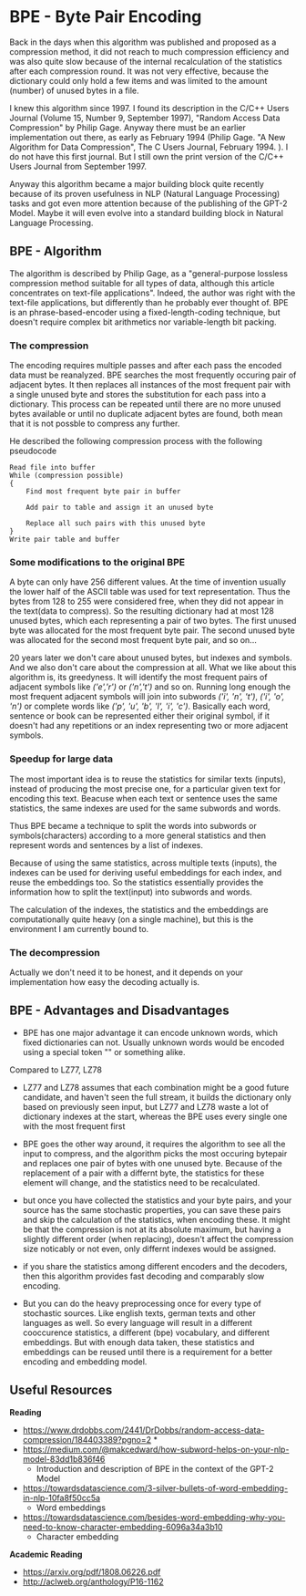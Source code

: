 # BPE - Byte Pair Encoding

Back in the days when this algorithm was published and proposed as a compression method, it did not reach to much compression efficiency and 
was also quite slow because of the internal recalculation of the statistics after each compression round. It was not very effective, because 
the dictionary could only hold a few items and was limited to the amount (number) of unused bytes in a file. 

I knew this algorithm since 1997. I found its description in the C/C++ Users Journal (Volume 15, Number 9, September 1997), 
"Random Access Data Compression" by Philip Gage. Anyway there must be an earlier implementation out there, as early as February 1994 
(Philip Gage. "A New Algorithm for Data Compression", The C Users Journal, February 1994. ). I do not have this first journal. But I
still own the print version of the C/C++ Users Journal from September 1997.

Anyway this algorithm became a major building block quite recently because of its proven usefulness in NLP (Natural Language Processing) tasks 
and got even more attention because of the publishing of the GPT-2 Model. Maybe it will even evolve into a standard building block in Natural 
Language Processing.

## BPE - Algorithm

The algorithm is described by Philip Gage, as a "general-purpose lossless compression method suitable for all types of data, although this
article concentrates on text-file applications". Indeed, the author was right with the text-file applications, but differently than he 
probably ever thought of. BPE is an phrase-based-encoder using a fixed-length-coding technique, but doesn't require complex bit arithmetics 
nor variable-length bit packing.

### The compression 

The encoding requires multiple passes and after each pass the encoded data must be reanalyzed. BPE searches the most frequently occuring pair 
of adjacent bytes. It then replaces all instances of the most frequent pair with a single unused byte and stores the substitution for each
pass into a dictionary. This process can be repeated until there are no more unused bytes available or until no duplicate adjacent bytes are 
found, both mean that it is not possble to compress any further.

He described the following compression process with the following pseudocode

```
Read file into buffer
While (compression possible)
{
    Find most frequent byte pair in buffer
    
    Add pair to table and assign it an unused byte
    
    Replace all such pairs with this unused byte
}
Write pair table and buffer
```

### Some modifications to the original BPE
 
A byte can only have 256 different values. At the time of invention usually the lower half of the ASCII table was used for text representation.
Thus the bytes from 128 to 255 were considered free, when they did not appear in the text(data to compress). So the resulting dictionary had
at most 128 unused bytes, which each representing a pair of two bytes. The first unused byte was allocated for the most frequent byte pair. The
second unused byte was allocated for the second most frequent byte pair, and so on...

20 years later we don't care about unused bytes, but indexes and symbols. And we also don't care about the compression at all. What we like about this 
algorithm is, its greedyness. It will identify the most frequent pairs of adjacent symbols like _('e','r')_ or _('n','t')_ and so on. Running long 
enough the most frequent adjacent symbols will join into subwords _('i', 'n', 't')_, _('i', 'o', 'n')_ or complete words like _('p', 'u', 'b', 'l', 'i', 'c')_.
Basically each word, sentence or book can be represented either their original symbol, if it doesn't had any repetitions or an index representing two 
or more adjacent symbols.

### Speedup for large data

The most important idea is to reuse the statistics for similar texts (inputs), instead of producing the most precise one, for a particular given text 
for encoding this text. Beacuse when each text or sentence uses the same statistics, the same indexes are used for the same subwords and words.

Thus BPE became a technique to split the words into subwords or symbols(characters) according to a more general statistics and then represent 
words and sentences by a list of indexes.

Because of using the same statistics, across multiple texts (inputs), the indexes can be used for deriving useful embeddings for each index, and 
reuse the embeddings too. So the statistics essentially provides the information how to split the text(input) into subwords and words.

The calculation of the indexes, the statistics and the embeddings are computationally quite heavy (on a single machine), but this is
the environment I am currently bound to.

### The decompression

Actually we don't need it to be honest, and it depends on your implementation how easy the decoding actually is. 


## BPE - Advantages and Disadvantages

* BPE has one major advantage it can encode unknown words, which fixed dictionaries can not. Usually unknown words would be
  encoded using a special token "<UNK>" or something alike. 

Compared to LZ77, LZ78

* LZ77 and LZ78 assumes that each combination might be a good future candidate, and haven't seen the full stream, it builds the dictionary only 
  based on previously seen input, but LZ77 and LZ78 waste a lot of dictionary indexes at the start, whereas the BPE uses every single one with
  the most frequent first
  
* BPE goes the other way around, it requires the algorithm to see all the input to compress, and the algorithm picks the most occuring bytepair
  and replaces one pair of bytes with one unused byte. Because of the replacement of a pair with a differnt byte, the statistics for these
  element will change, and the statistics need to be recalculated. 

* but once you have collected the statistics and your byte pairs, and your source has the same stochastic properties, you can save these
  pairs and skip the calculation of the statistics, when encoding these. It might be that the compression is not at its absolute maximum,
  but having a slightly different order (when replacing), doesn't affect the compression size noticably or not even, only differnt indexes 
  would be assigned.
  
* if you share the statistics among different encoders and the decoders, then this algorithm provides fast decoding and comparably slow 
  encoding.
  
* But you can do the heavy preprocessing once for every type of stochastic sources. Like english texts, german texts and other languages as well.
  So every language will result in a different cooccurence statistics, a different (bpe) vocabulary, and different embeddings. But with enough 
  data taken, these statistics and embeddings can be reused until there is a requirement for a better encoding and embedding model.


## Useful Resources

__Reading__
* https://www.drdobbs.com/2441/DrDobbs/random-access-data-compression/184403389?pgno=2
  * 
* https://medium.com/@makcedward/how-subword-helps-on-your-nlp-model-83dd1b836f46
  * Introduction and description of BPE in the context of the GPT-2 Model
* https://towardsdatascience.com/3-silver-bullets-of-word-embedding-in-nlp-10fa8f50cc5a
  * Word embeddings
* https://towardsdatascience.com/besides-word-embedding-why-you-need-to-know-character-embedding-6096a34a3b10
  * Character embedding
  
  
__Academic Reading__
* https://arxiv.org/pdf/1808.06226.pdf
* http://aclweb.org/anthology/P16-1162
